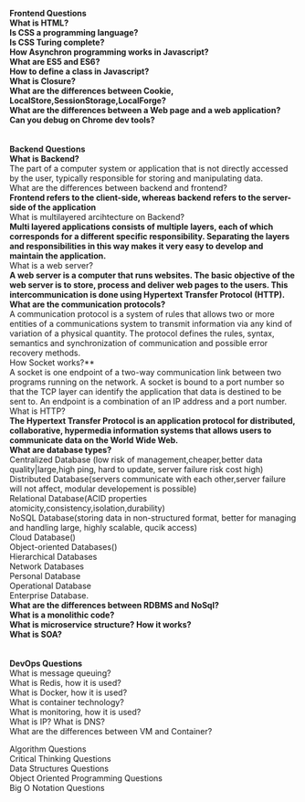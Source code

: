 **Frontend Questions**<br />
**What is HTML?**<br/>
**Is CSS a programming language?**<br/>
**Is CSS Turing complete?**<br/>
**How Asynchron programming works in Javascript?**<br/>
**What are ES5 and ES6?**<br/>
**How to define a class in Javascript?**<br/>
**What is Closure?**<br/>
**What are the differences between Cookie, LocalStore,SessionStorage,LocalForge?**<br/>
**What are the differences between a Web page and a web application?**<br/>
**Can you debug on Chrome dev tools?**<br/>
<br/>
<br/>
**Backend Questions**<br/>
**What is Backend?**<br/>
The part of a computer system or application that is not directly accessed by the user, typically responsible for storing and manipulating data.<br/>
What are the differences between backend and frontend?**<br/>
Frontend refers to the client-side, whereas backend refers to the server-side of the application**<br/>
What is multilayered arcihtecture on Backend?**<br/>
Multi layered applications consists of multiple layers, each of which corresponds for a different specific responsibility. Separating the layers and responsibilities in this way makes it very easy to develop and maintain the application.**<br/>
What is a web server?**<br/>
A web server is a computer that runs websites. The basic objective of the web server is to store, process and deliver web pages to the users. This intercommunication is done using Hypertext Transfer Protocol (HTTP).
What are the communication protocols?**<br/>
A communication protocol is a system of rules that allows two or more entities of a communications system to transmit information via any kind of variation of a physical quantity. The protocol defines the rules, syntax, semantics and synchronization of communication and possible error recovery methods.<br/>
How Socket works?**<br/>
A socket is one endpoint of a two-way communication link between two programs running on the network. A socket is bound to a port number so that the TCP layer can identify the application that data is destined to be sent to. An endpoint is a combination of an IP address and a port number.<br/>
What is HTTP? **<br/>
The Hypertext Transfer Protocol is an application protocol for distributed, collaborative, hypermedia information systems that allows users to communicate data on the World Wide Web.**<br/>
**What are database types?**<br/>
Centralized Database (low risk of management,cheaper,better data quality|large,high ping, hard to update, server failure risk cost high)<br/>
Distributed Database(servers communicate with each other,server failure will not affect, modular developement is possible)<br/>
Relational Database(ACID properties atomicity,consistency,isolation,durability)<br/>
NoSQL Database(storing data in non-structured format, better for managing and handling large, highly scalable, qucik access)<br/>
Cloud Database()<br/>
Object-oriented Databases()<br/>
Hierarchical Databases<br/>
Network Databases<br/>
Personal Database<br/>
Operational Database<br/>
Enterprise Database. <br/>
**What are the differences between RDBMS and NoSql?**<br/>
**What is a  monolithic code?**<br/>
**What is microservice structure? How it works?** <br/>
**What is SOA?**<br/>
<br/>
<br/>
**DevOps Questions**<br/>
What is message queuing?<br/>
What is Redis, how it is used?<br/>
What is Docker, how it is used?<br/>
What is container technology?<br/>
What is monitoring, how it is used?<br/>
What is IP? What is DNS?<br/>
What are the differences between VM and Container?<br/>



Algorithm Questions<br/>
Critical Thinking Questions<br/>
Data Structures Questions<br/>
Object Oriented Programming Questions<br/>
Big O Notation Questions <br/>
